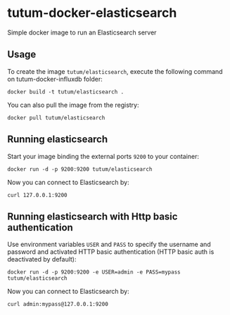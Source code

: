 tutum-docker-elasticsearch
==========================

Simple docker image to run an Elasticsearch server


Usage
-----

To create the image `tutum/elasticsearch`, execute the following command on tutum-docker-influxdb folder:

    docker build -t tutum/elasticsearch .

You can also pull the image from the registry:
    
    docker pull tutum/elasticsearch


Running elasticsearch 
--------------------------------

Start your image binding the external ports `9200` to your container:
    
    docker run -d -p 9200:9200 tutum/elasticsearch

Now you can connect to Elasticsearch by:

    curl 127.0.0.1:9200

Running elasticsearch with Http basic authentication
----------------------------------------------------

Use environment variables `USER` and `PASS` to specify the username and password and activated HTTP basic authentication (HTTP basic auth is deactivated by default):
    
    docker run -d -p 9200:9200 -e USER=admin -e PASS=mypass tutum/elasticsearch

Now you can connect to Elasticsearch by:

    curl admin:mypass@127.0.0.1:9200
